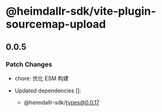 # @heimdallr-sdk/vite-plugin-sourcemap-upload

## 0.0.5

### Patch Changes

- chore: 优化 ESM 构建

- Updated dependencies []:
  - @heimdallr-sdk/types@0.0.17
